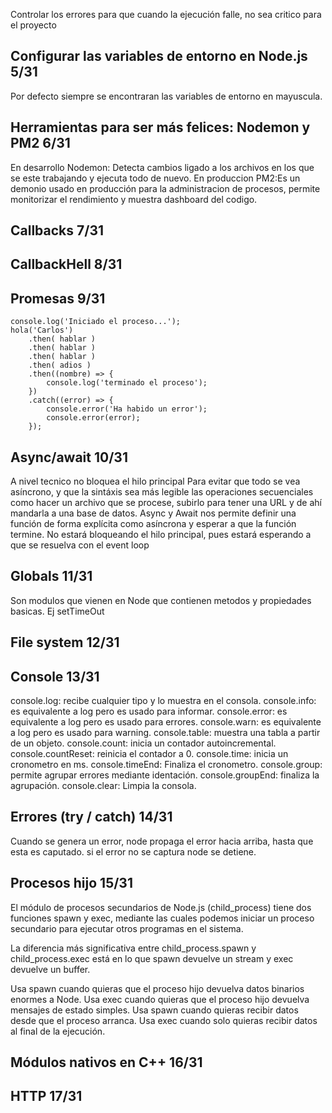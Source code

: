

Controlar los errores para que cuando la ejecución falle, no sea critico para el proyecto

## Configurar las variables de entorno en Node.js 5/31
Por defecto siempre se encontraran las variables de entorno en mayuscula.


## Herramientas para ser más felices: Nodemon y PM2 6/31
En desarrollo Nodemon: Detecta cambios ligado a los archivos en los que se este trabajando y ejecuta todo de nuevo.
En produccion PM2:Es un demonio usado en producción para la administracion de procesos, permite monitorizar el rendimiento y muestra dashboard del codigo. 

## Callbacks 7/31

## CallbackHell 8/31
## Promesas 9/31
```
console.log('Iniciado el proceso...');
hola('Carlos')
    .then( hablar )
    .then( hablar )
    .then( hablar )
    .then( adios )
    .then((nombre) => {
        console.log('terminado el proceso');
    })
    .catch((error) => {
        console.error('Ha habido un error');
        console.error(error);
    });
```

## Async/await 10/31
A nivel tecnico no bloquea el hilo principal
Para evitar que todo se vea asíncrono, y que la sintáxis sea más legible las operaciones secuenciales como hacer un archivo que se procese, subirlo para tener una URL y de ahí mandarla a una base de datos.
Async y Await nos permite definir una función de forma explícita como asíncrona y esperar a que la función termine. No estará bloqueando el hilo principal, pues estará esperando a que se resuelva con el event loop

## Globals 11/31
Son modulos que vienen en Node que contienen metodos y propiedades basicas. Ej setTimeOut

## File system 12/31

## Console 13/31
console.log: recibe cualquier tipo y lo muestra en el consola.
console.info: es equivalente a log pero es usado para informar.
console.error: es equivalente a log pero es usado para errores.
console.warn: es equivalente a log pero es usado para warning.
console.table: muestra una tabla a partir de un objeto.
console.count: inicia un contador autoincremental.
console.countReset: reinicia el contador a 0.
console.time: inicia un cronometro en ms.
console.timeEnd: Finaliza el cronometro.
console.group: permite agrupar errores mediante identación.
console.groupEnd: finaliza la agrupación.
console.clear: Limpia la consola.

## Errores (try / catch) 14/31
Cuando se genera un error, node propaga el error hacia arriba, hasta que esta es caputado. si el error no se captura node se detiene.

## Procesos hijo 15/31
El módulo de procesos secundarios de Node.js (child_process) tiene dos funciones spawn y exec, mediante las cuales podemos iniciar un proceso secundario para ejecutar otros programas en el sistema.

La diferencia más significativa entre child_process.spawn y child_process.exec está en lo que spawn devuelve un stream y exec devuelve un buffer.

Usa spawn cuando quieras que el proceso hijo devuelva datos binarios enormes a Node.
Usa exec cuando quieras que el proceso hijo devuelva mensajes de estado simples.
Usa spawn cuando quieras recibir datos desde que el proceso arranca.
Usa exec cuando solo quieras recibir datos al final de la ejecución.

## Módulos nativos en C++ 16/31


## HTTP 17/31
